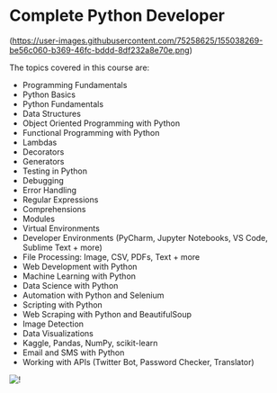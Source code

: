 # Complete Python Developer

(https://user-images.githubusercontent.com/75258625/155038269-be56c060-b369-46fc-bddd-8df232a8e70e.png)



The topics covered in this course are:

- Programming Fundamentals
- Python Basics
- Python Fundamentals
- Data Structures
- Object Oriented Programming with Python
- Functional Programming with Python
- Lambdas
- Decorators
- Generators
- Testing in Python
- Debugging
- Error Handling
- Regular Expressions
- Comprehensions
- Modules
- Virtual Environments
- Developer Environments (PyCharm, Jupyter Notebooks, VS Code, Sublime Text + more)
- File Processing: Image, CSV, PDFs, Text + more
- Web Development with Python
- Machine Learning with Python
- Data Science with Python
- Automation with Python and Selenium
- Scripting with Python
- Web Scraping with Python and BeautifulSoup
- Image Detection
- Data Visualizations
- Kaggle, Pandas, NumPy, scikit-learn
- Email and SMS with Python
- Working with APIs (Twitter Bot, Password Checker, Translator)

![!](https://user-images.githubusercontent.com/75258625/154954562-d5d5ff71-f173-4aaf-ae47-fe3e9f169f4f.jpg)
